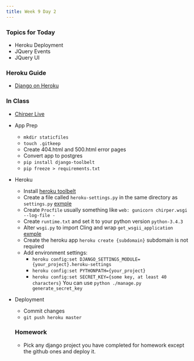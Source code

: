 ```yaml
---
title: Week 9 Day 2
---
```


### Topics for Today
* Heroku Deployment
* JQuery Events
* JQuery UI

### Heroku Guide
* [Django on Heroku](https://devcenter.heroku.com/articles/getting-started-with-django#wsgi-py)

### In Class
* [Chirper Live](https://github.com/tiy-lv-python-2015-06/chirper)
* App Prep
  * `mkdir staticfiles`
  * `touch .gitkeep`
  * Create 404.html and 500.html error pages
  * Convert app to postgres
  * `pip install django-toolbelt`
  * `pip freeze > requirements.txt`
* Heroku
  * Install [heroku toolbelt](https://devcenter.heroku.com/articles/getting-started-with-python#set-up)
  * Create a file called `heroku-settings.py` in the same directory as `settings.py` [exmple](https://github.com/tiy-lv-python-2015-06/chirper/blob/master/chirper/heroku-settings.py)
  * Create `Procfile` usually something like `web: gunicorn chirper.wsgi --log-file -`
  * Create `runtime.txt` and set it to your python version `python-3.4.3`
  * Alter `wsgi.py` to import Cling and wrap `get_wsgii_application` [exmple](https://github.com/tiy-lv-python-2015-06/chirper/blob/master/chirper/wsgi.py)
  * Create the heroku app `heroku create {subdomain}` subdomain is not required
  * Add environment settings:
    * `heroku config:set DJANGO_SETTINGS_MODULE={your_project}.heroku-settings`
    * `heroku config:set PYTHONPATH={your_project}`
    * `heroku config:set SECRET_KEY={some key, at least 40 characters}` You can use `python ./manage.py generate_secret_key`
* Deployment
  * Commit changes
  * `git push heroku master`

  ### Homework
  * Pick any django project you have completed for homework except the github ones and deploy it.
